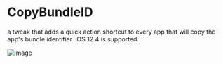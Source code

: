 # CopyBundleID

a tweak that adds a quick action shortcut to every app that will copy the app's bundle identifier. iOS 12.4 is supported.

![image](https://i.imgur.com/3Q9nCD5.gif)
